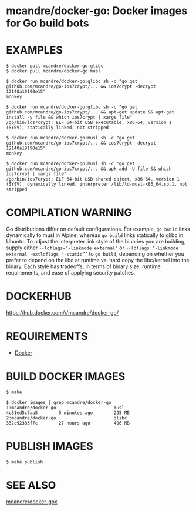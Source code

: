 # mcandre/docker-go: Docker images for Go build bots

# EXAMPLES

```console
$ docker pull mcandre/docker-go:glibc
$ docker pull mcandre/docker-go:musl

$ docker run mcandre/docker-go:glibc sh -c "go get github.com/mcandre/go-ios7crypt/... && ios7crypt -decrypt 12140a19190e15"
monkey

$ docker run mcandre/docker-go:glibc sh -c "go get github.com/mcandre/go-ios7crypt/... && apt-get update && apt-get install -y file && which ios7crypt | xargs file"
/go/bin/ios7crypt: ELF 64-bit LSB executable, x86-64, version 1 (SYSV), statically linked, not stripped

$ docker run mcandre/docker-go:musl sh -c "go get github.com/mcandre/go-ios7crypt/... && ios7crypt -decrypt 12140a19190e15"
monkey

$ docker run mcandre/docker-go:musl sh -c "go get github.com/mcandre/go-ios7crypt/... && apk add -U file && which ios7crypt | xargs file"
/go/bin/ios7crypt: ELF 64-bit LSB shared object, x86-64, version 1 (SYSV), dynamically linked, interpreter /lib/ld-musl-x86_64.so.1, not stripped
```

# COMPILATION WARNING

Go distributions differ on default configurations. For example, `go build` links dynamically to musl in Alpine, whereas `go build` links statically to glibc in Ubuntu. To adjust the interpreter link style of the binaries you are building, supply either `--ldflags='-linkmode external'` or `--ldflags '-linkmode external -extldflags "-static”’` to `go build`, depending on whether you prefer to depend on the libc at runtime vs. hard copy the libc/kernel into the binary. Each style has tradeoffs, in terms of binary size, runtime requirements, and ease of applying security patches.

# DOCKERHUB

https://hub.docker.com/r/mcandre/docker-go/

# REQUIREMENTS

* [Docker](https://www.docker.com)

# BUILD DOCKER IMAGES

```console
$ make

$ docker images | grep mcandre/docker-go
1:mcandre/docker-go                      musl                4c81ed5c7aa5        5 minutes ago        295 MB
2:mcandre/docker-go                      glibc               332c92383f7c        27 hours ago         496 MB
```

# PUBLISH IMAGES

```console
$ make publish
```

# SEE ALSO

[mcandre/docker-gox](https://github.com/mcandre/docker-gox)

